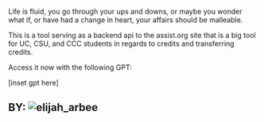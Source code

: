 Life is fluid, you go through your ups and downs, or maybe you wonder what if, or have had a change in heart, your affairs should be malleable.

This is a tool serving as a backend api to the assist.org site that is a big tool for UC, CSU, and CCC students in regards to credits and transferring credits.

Access it now with the following GPT: 


[inset gpt here]



















## BY: ![elijah_arbee](https://github.com/ebowwa/student_advisor/assets/81942069/2dbe0e6e-3ce2-402b-98ab-42641cc2fd5e) 

